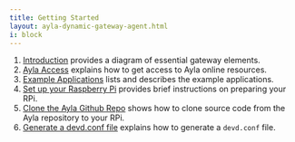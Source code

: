 ```yaml
---
title: Getting Started
layout: ayla-dynamic-gateway-agent.html
i: block
---
```


1. [Introduction](introduction) provides a diagram of essential gateway elements.
1. [Ayla Access](ayla-access) explains how to get access to Ayla online resources.
1. [Example Applications](example-applications) lists and describes the example applications.
1. [Set up your Raspberry Pi](set-up-your-raspberry-pi) provides brief instructions on preparing your RPi.
1. [Clone the Ayla Github Repo](clone-the-ayla-github-repo) shows how to clone source code from the Ayla repository to your RPi.
1. [Generate a devd.conf file](generate-a-devd-conf-file) explains how to generate a <code>devd.conf</code> file.
